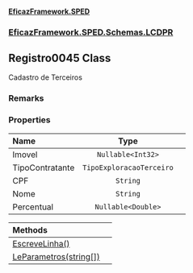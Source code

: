#### [EficazFramework.SPED](EficazFrameworkSPED.md 'EficazFramework SPED')
### [EficazFramework.SPED.Schemas.LCDPR](EficazFramework.SPED.Schemas.LCDPR.md 'EficazFramework.SPED.Schemas.LCDPR')

## Registro0045 Class

Cadastro de Terceiros

### Remarks
### Properties

| Name | Type | |
| :--- | :---: | :--- |
| Imovel | `Nullable<Int32>` |  |
| TipoContratante | `TipoExploracaoTerceiro` |  |
| CPF | `String` |  |
| Nome | `String` |  |
| Percentual | `Nullable<Double>` |  |

| Methods | |
| :--- | :--- |
| [EscreveLinha()](EficazFramework.SPED.Schemas.LCDPR/Registro0045/EscreveLinha().md 'EficazFramework.SPED.Schemas.LCDPR.Registro0045.EscreveLinha()') | |
| [LeParametros(string[])](EficazFramework.SPED.Schemas.LCDPR/Registro0045/LeParametros(string[]).md 'EficazFramework.SPED.Schemas.LCDPR.Registro0045.LeParametros(string[])') | |
